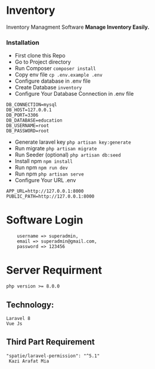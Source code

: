 # Inventory
Inventory Managment Software 
**Manage Inventory Easily.**

### Installation
* First clone this Repo
* Go to Project directory
* Run Composer `composer install`
* Copy env file `cp .env.example .env`
* Configure database in .env file
* Create Database `inventory`
* Configure Your Database Connection  in .env file
```
DB_CONNECTION=mysql
DB_HOST=127.0.0.1
DB_PORT=3306
DB_DATABASE=education
DB_USERNAME=root
DB_PASSWORD=root
```
* Generate laravel key `php artisan key:generate`
* Run migrate `php artisan migrate`
* Run Seeder (optional) `php artisan db:seed`
* Install npm `npm install`
* Run npm `npm run dev`
* Run npm `php artisan serve`
* Configure Your URL .env
```
APP_URL=http://127.0.0.1:8000
PUBLIC_PATH=http://127.0.0.1:8000
```


# Software Login
``` 
	username => superadmin,
	email => superadmin@gmail.com,
  	password => 123456
```

# Server Requirment
`php version >= 8.0.0`

## Technology:

```
Laravel 8
Vue Js
```



## Third Part Requirement

```
"spatie/laravel-permission": "^5.1"
 Kazi Arafat Mia
```


